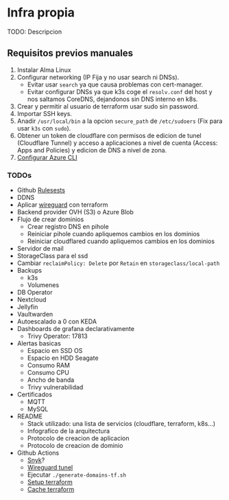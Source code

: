 # Infra propia

TODO: Descripcion

## Requisitos previos manuales

1. Instalar Alma Linux
2. Configurar networking (IP Fija y no usar search ni DNSs).
    - Evitar usar `search` ya que causa problemas con cert-manager.
    - Evitar configurar DNSs ya que k3s coge el `resolv.conf` del host y nos saltamos CoreDNS, dejandonos sin DNS interno en k8s.
3. Crear y permitir al usuario de terraform usar sudo sin password.
4. Importar SSH keys.
5. Anadir `/usr/local/bin` a la opcion `secure_path` de `/etc/sudoers` (Fix para usar `k3s` con `sudo`).
6. Obtener un token de cloudflare con permisos de edicion de tunel (Cloudflare Tunnel) y acceso a aplicaciones a nivel de cuenta (Access: Apps and Policies) y edicion de DNS a nivel de zona.
7. [Configurar Azure CLI](https://registry.terraform.io/providers/hashicorp/azurerm/4.6.0/docs/guides/azure_cli)

### TODOs

- Github [Rulesests](https://github.com/github/ruleset-recipes?tab=readme-ov-file)
- DDNS
- Aplicar [wireguard](https://github.com/wg-easy/wg-easy/wiki/Using-WireGuard-Easy-with-Kubernetes) con terraform
- Backend provider OVH (S3) o Azure Blob
- Flujo de crear dominios
  - Crear registro DNS en pihole
  - Reiniciar pihole cuando apliquemos cambios en los dominios
  - Reiniciar cloudflared cuando apliquemos cambios en los dominios
- Servidor de mail
- StorageClass para el ssd
- Cambiar `reclaimPolicy: Delete` por `Retain` en `storageclass/local-path`
- Backups
  - k3s
  - Volumenes
- DB Operator
- Nextcloud
- Jellyfin
- Vaultwarden
- Autoescalado a 0 con KEDA
- Dashboards de grafana declarativamente
  - Trivy Operator: 17813
- Alertas basicas
  - Espacio en SSD OS
  - Espacio en HDD Seagate
  - Consumo RAM
  - Consumo CPU
  - Ancho de banda
  - Trivy vulnerabilidad
- Certificados
  - MQTT
  - MySQL
- README
  - Stack utilizado: una lista de servicios (cloudflare, terraform, k8s...)
  - Infografico de la arquitectura
  - Protocolo de creacion de aplicacion
  - Protocolo de creacion de dominio
- Github Actions
  - [Snyk](https://github.com/marketplace/actions/snyk)?
  - [Wireguard tunel](https://github.com/marketplace/actions/wireguard-session)
  - Ejecutar `./generate-domains-tf.sh`
  - [Setup terraform](https://github.com/marketplace/actions/hashicorp-setup-terraform)
  - [Cache terraform](https://github.com/marketplace/actions/terraform-cache)
